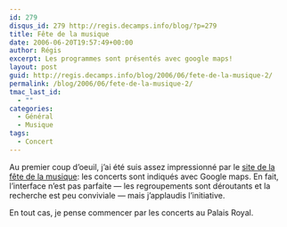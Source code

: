```yaml
---
id: 279
disqus_id: 279 http://regis.decamps.info/blog/?p=279
title: Fête de la musique
date: 2006-06-20T19:57:49+00:00
author: Régis
excerpt: Les programmes sont présentés avec google maps!
layout: post
guid: http://regis.decamps.info/blog/2006/06/fete-de-la-musique-2/
permalink: /blog/2006/06/fete-de-la-musique-2/
tmac_last_id:
  - ""
categories:
  - Général
  - Musique
tags:
  - Concert
---
```

Au premier coup d’oeuil, j’ai été suis assez impressionné par le [site de la fête de la musique](http://fetedelamusique.culture.fr/programme_france.php): les concerts sont indiqués avec Google maps. En fait, l’interface n’est pas parfaite &#8212; les regroupements sont déroutants et la recherche est peu conviviale &#8212; mais j’applaudis l’initiative.

En tout cas, je pense commencer par les concerts au Palais Royal.
